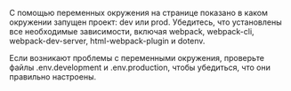 С помощью переменных окружения на странице показано в каком окружении запущен проект: dev или prod. Убедитесь, что установлены все необходимые зависимости, включая webpack, webpack-cli, webpack-dev-server, html-webpack-plugin и dotenv.

Если возникают проблемы с переменными окружения, проверьте файлы .env.development и .env.production, чтобы убедиться, что они правильно настроены.
